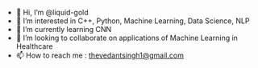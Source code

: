 - 👋 Hi, I’m @liquid-gold
- 👀 I’m interested in C++, Python, Machine Learning, Data Science, NLP
- 🌱 I’m currently learning CNN
- 💞️ I’m looking to collaborate on applications of Machine Learning in Healthcare
- 📫 How to reach me : thevedantsingh1@gmail.com

<!---
liquid-gold/liquid-gold is a ✨ special ✨ repository because its `README.md` (this file) appears on your GitHub profile.
You can click the Preview link to take a look at your changes.
--->
